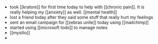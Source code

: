 - took [[kratom]] for first time today to help with [[chronic pain]]. It is really helping my [[anxiety]] as well. [[mental health]]
- lost a friend today after they said some stuff that really hurt my feelings
- sent an email campaign for [[zebras unite]] today using [[mailchimp]]
- started using [[microsoft todo]] to manage notes
- [[mysilio]]
-